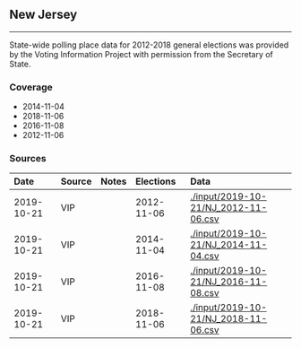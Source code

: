 ## New Jersey

-------------

State-wide polling place data for 2012-2018 general elections was provided by the Voting Information Project with permission from the Secretary of State.


### Coverage
- 2014-11-04
- 2018-11-06
- 2016-11-08
- 2012-11-06


### Sources

| Date | Source | Notes | Elections | Data |
| :---|:----|:---|:---|:---|
| 2019-10-21 | VIP |  | 2012-11-06 | [./input/2019-10-21/NJ_2012-11-06.csv](./input/2019-10-21/NJ_2012-11-06.csv) |
| 2019-10-21 | VIP |  | 2014-11-04 | [./input/2019-10-21/NJ_2014-11-04.csv](./input/2019-10-21/NJ_2014-11-04.csv) |
| 2019-10-21 | VIP |  | 2016-11-08 | [./input/2019-10-21/NJ_2016-11-08.csv](./input/2019-10-21/NJ_2016-11-08.csv) |
| 2019-10-21 | VIP |  | 2018-11-06 | [./input/2019-10-21/NJ_2018-11-06.csv](./input/2019-10-21/NJ_2018-11-06.csv) |

